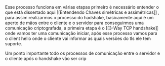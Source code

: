 Esse processo funciona em várias etapas primeiro é necessário entender o que está dissertado aqui [[Entendendo Chaves simétricas e assimétricas]] , para assim realizarmos o processo do hadshake, basicamente aqui é um aperto de mãos entre o cliente e o  servidor para conseguirmos uma comunicação criptografada, a primeira etapa é o [[3-Way TCP handshake]] onde vamos ter uma comunicação iniciar, após esse processo vamos para o client hello onde o cliente vai informar as quais versões do tls ele tem suporte. 

Um ponto importante todo os processos de comunicação entre o servidor e o cliente após o handshake vão ser crip